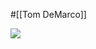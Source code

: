 #[[Tom DeMarco]]

![](https://m.media-amazon.com/images/I/51CFepapBZL._SY291_BO1,204,203,200_QL40_ML2_.jpg)